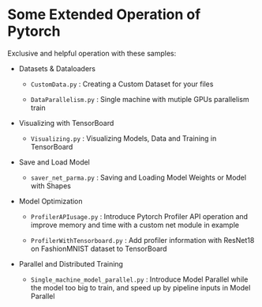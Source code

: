 # Some Extended Operation of Pytorch

Exclusive and helpful operation with these samples:

- Datasets & Dataloaders

  - `CustomData.py` : Creating a Custom Dataset for your files

  - `DataParallelism.py` : Single machine with mutiple GPUs parallelism train

- Visualizing with TensorBoard

  - `Visualizing.py` : Visualizing Models, Data and Training in TensorBoard

- Save and Load Model

  - `saver_net_parma.py` : Saving and Loading Model Weights or Model with Shapes

- Model Optimization
  
  - `ProfilerAPIusage.py` : Introduce Pytorch Profiler API operation and improve memory and time with a custom net module in example
  
  - `ProfilerWithTensorboard.py` : Add profiler information with ResNet18 on FashionMNIST dataset to TensorBoard

- Parallel and Distributed Training

  - `Single_machine_model_parallel.py` : Introduce Model Parallel while the model too big to train, and speed up by pipeline inputs in Model Parallel
